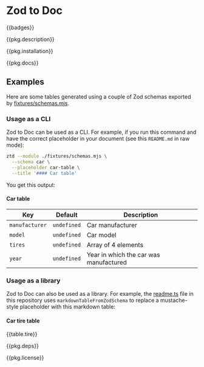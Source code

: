 # Zod to Doc

{{badges}}

{{pkg.description}}

<!-- toc -->

{{pkg.installation}}

{{pkg.docs}}

## Examples

Here are some tables generated using a couple of Zod schemas exported by [fixtures/schemas.mjs](https://github.com/jackdbd/zod-to-doc/blob/main/fixtures/schemas.mjs).

### Usage as a CLI

Zod to Doc can be used as a CLI. For example, if you run this command and have the correct placeholder in your document (see this `README.md` in raw mode):

```sh
ztd --module ./fixtures/schemas.mjs \
  --schema car \
  --placeholder car-table \
  --title '#### Car table'
```

You get this output:

<!-- BEGIN car-table -->
<!-- DON'T EDIT THIS SECTION, INSTEAD RE-RUN ztd TO UPDATE -->

#### Car table

| Key | Default | Description |
|---|---|---|
| `manufacturer` | `undefined` | Car manufacturer |
| `model` | `undefined` | Car model |
| `tires` | `undefined` | Array of 4 elements |
| `year` | `undefined` | Year in which the car was manufactured |
<!-- END car-table -->

<!-- Same example, but using [transclude](https://github.com/thi-ng/umbrella/tree/main/packages/transclude). -->

### Usage as a library

Zod to Doc can also be used as a library. For example, the [readme.ts](https://github.com/jackdbd/zod-to-doc/blob/main/readme.ts) file in this repository uses `markdownTableFromZodSchema` to replace a mustache-style placeholder with this markdown table:

#### Car tire table

{{table.tire}}

<!-- include troubleshooting.md -->

{{pkg.deps}}

{{pkg.license}}
